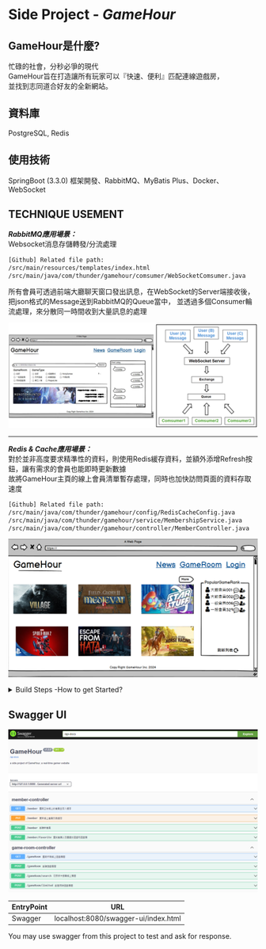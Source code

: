 # Side Project - *GameHour*

## GameHour是什麼? 
忙碌的社會，分秒必爭的現代  
GameHour旨在打造讓所有玩家可以『快速、便利』匹配連線遊戲房，  
並找到志同道合好友的全新網站。

## 資料庫
PostgreSQL, Redis
## 使用技術
SpringBoot (3.3.0) 框架開發、RabbitMQ、MyBatis Plus、Docker、WebSocket
## TECHNIQUE USEMENT
***RabbitMQ應用場景：***  
Websocket消息存儲轉發/分流處理

    [Github] Related file path:  
    /src/main/resources/templates/index.html  
    /src/main/java/com/thunder/gamehour/comsumer/WebSocketComsumer.java

所有會員可透過前端大廳聊天窗口發出訊息，在WebSocket的Server端接收後，把json格式的Message送到RabbitMQ的Queue當中，
並透過多個Consumer輪流處理，來分散同一時間收到大量訊息的處理  

![Websocket message processed by RabbitMQ](https://github.com/thunder1210/GameHour/blob/master/material/RabbitMQ_Flow.png)


***

***Redis & Cache應用場景：***  
對於並非高度要求精準性的資料，則使用Redis緩存資料，並額外添增Refresh按鈕，讓有需求的會員也能即時更新數據  
故將GameHour主頁的線上會員清單暫存處理，同時也加快訪問頁面的資料存取速度

    [Github] Related file path:    
    /src/main/java/com/thunder/gamehour/config/RedisCacheConfig.java  
    /src/main/java/com/thunder/gamehour/service/MembershipService.java  
    /src/main/java/com/thunder/gamehour/controller/MemberController.java  

![Websocket message processed by RabbitMQ](https://github.com/thunder1210/GameHour/blob/master/material/GameHourMainPage.png)

<details>
<summary>Build Steps -How to get Started?</summary>

## Commands
- Clone this project into your local workspace.
- Open Windows cmd/Linux terminal, switch to the root  under GameHour project.
- Use docker command to build image and run.
> **cmd1:** docker build -t gamehour:latest . (include the dot)

> **cmd2:** docker run -d -p 8080:8080 --name gamehour_container gamehour:lastest
- User docker-compose to build required containers
> **cmd:** docker-compose up -d . (include the dot)
- Run each SQL command in **/src/main/resources/gameHour.sql** to create a sample enviroment.
- Don't forget to edit the **application.yml** file, set the database url as your local IP address
</details>
  
## Swagger UI 

![Websocket message processed by RabbitMQ](https://github.com/thunder1210/GameHour/blob/master/material/SwaggerUI.png)

| EntryPoint | URL |
|--|--|
| Swagger | localhost:8080/swagger-ui/index.html |

You may use swagger from this project to test and ask for response. 
